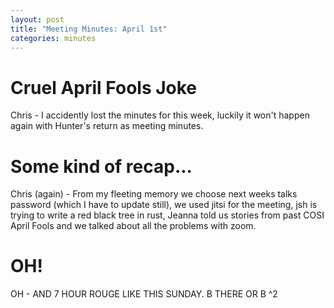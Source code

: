 ```yaml
---
layout: post
title: "Meeting Minutes: April 1st"
categories: minutes
---
```


# Cruel April Fools Joke

Chris - I accidently lost the minutes for this week, luckily it won't happen again with Hunter's return as meeting minutes.

# Some kind of recap...

Chris (again) - From my fleeting memory we choose next weeks talks password (which I have to update still), we used jitsi for the meeting, jsh is trying to write a red black tree in rust, Jeanna told us stories from past COSI April Fools and we talked about all the problems with zoom.

# OH!

OH - AND 7 HOUR ROUGE LIKE THIS SUNDAY. B THERE OR B ^2
